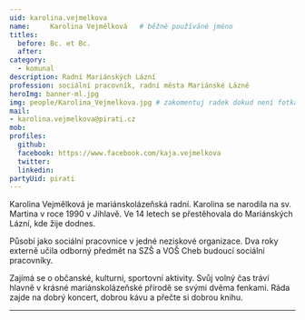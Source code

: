 ```yaml
---
uid: karolina.vejmelkova
name:     Karolina Vejmělková  	# běžně používáné jméno
titles:
  before: Bc. et Bc.
  after:
category:
  - komunal
description: Radní Mariánských Lázní
profession: sociální pracovník, radní města Mariánské Lázně
heroImg: banner-ml.jpg
img: people/Karolina_Vejmelkova.jpg # zakomentuj radek dokud není fotka
mail:
- karolina.vejmelkova@pirati.cz
mob:
profiles:
  github:
  facebook: https://www.facebook.com/kaja.vejmelkova
  twitter:
  linkedin:
partyUid: pirati
---
```


Karolina Vejmělková je mariánskolázeňská radní. Karolina se narodila na sv. Martina v roce 1990 v Jihlavě. Ve 14 letech se přestěhovala do Mariánských Lázní, kde žije dodnes.

Působí jako sociální pracovnice v jedné neziskové organizace. Dva roky externě učila odborný předmět na SZŠ a VOŠ Cheb budoucí sociální pracovníky.

Zajímá se o občanské, kulturní, sportovní aktivity. Svůj volný čas tráví hlavně v krásné mariánskolázeňské přírodě se svými dvěma fenkami. Ráda zajde na dobrý koncert, dobrou kávu a přečte si dobrou knihu.

---
